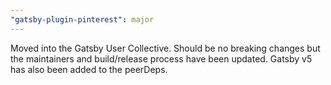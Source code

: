 ```yaml
---
"gatsby-plugin-pinterest": major
---
```


Moved into the Gatsby User Collective. Should be no breaking changes but the maintainers and build/release process have been updated. Gatsby v5 has also been added to the peerDeps.
